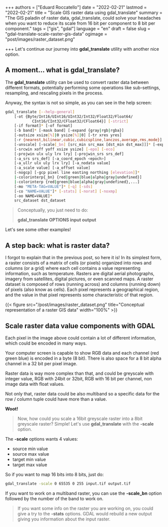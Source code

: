 +++
authors = ["Eduard Roccatello"]
date = "2022-02-21"
lastmod = "2022-02-21"
title = "Scale GIS raster data using gdal_translate"
summary = "The GIS paladin of raster data, gdal_translate, could solve your headaches when you want to reduce its scale from 16 bit per component to 8 bit per component."
tags = ["gis", "gdal"]
language = "en"
draft = false
slug = "gdal-translate-scale-raster-gis-data"
ogimage = "post/images/raster_dataset.png"

+++
Let's continue our journey into **gdal_translate** utility with another nice option.

## A moment... what is gdal_translate?

The **gdal_translate** utility can be used to convert raster data between different formats, potentially performing some operations like sub-settings, resampling, and rescaling pixels in the process.

Anyway, the syntax is not so simple, as you can see in the help screen:

```bash
gdal_translate [--help-general]
    [-ot {Byte/Int16/UInt16/UInt32/Int32/Float32/Float64/
            CInt16/CInt32/CFloat32/CFloat64}] [-strict]
    [-if format]* [-of format]
    [-b band]* [-mask band] [-expand {gray|rgb|rgba}]
    [-outsize xsize[%]|0 ysize[%]|0] [-tr xres yres]
    [-r {nearest,bilinear,cubic,cubicspline,lanczos,average,rms,mode}]
    [-unscale] [-scale[_bn] [src_min src_max [dst_min dst_max]]]* [-exponent[_bn] exp_val]*
    [-srcwin xoff yoff xsize ysize] [-epo] [-eco]
    [-projwin ulx uly lrx lry] [-projwin_srs srs_def]
    [-a_srs srs_def] [-a_coord_epoch <epoch>]
    [-a_ullr ulx uly lrx lry] [-a_nodata value]
    [-a_scale value] [-a_offset value]
    [-nogcp] [-gcp pixel line easting northing [elevation]]*
    |-colorinterp{_bn} {red|green|blue|alpha|gray|undefined}]
    |-colorinterp {red|green|blue|alpha|gray|undefined},...]
    [-mo "META-TAG=VALUE"]* [-q] [-sds]
    [-co "NAME=VALUE"]* [-stats] [-norat] [-noxmp]
    [-oo NAME=VALUE]*
    src_dataset dst_dataset
```

> Conceptually, you just need to do: 
> 
> **gdal_translate OPTIONS input output**

Let's see some other examples!

## A step back: what is raster data?
I forgot to explain that in the previous post, so here it is!
In its simplest form, a raster consists of a matrix of cells (or pixels) organized into rows and columns (or a grid) where each cell contains a value representing information, such as temperature. Rasters are digital aerial photographs, imagery from satellites, digital pictures, or even scanned maps.
A raster dataset is composed of rows (running across) and columns (running down) of pixels (also know as cells). Each pixel represents a geographical region, and the value in that pixel represents some characteristic of that region.

{{< figure src="/post/images/raster_dataset.png" title="Conceptual representation of a raster GIS data" width="100%" >}}


## Scale raster data value components with GDAL
Each pixel in the image above could contain a lot of different information, which could be encoded in many ways.

Your computer screen is capable to show RGB data and each channel (red green blue) is encoded in a byte (8 bit). There is also space for a 8 bit alpha channel in a 32 bit per pixel image.

Raster data is way more complex than that, and could be greyscale with integer value, RGB with 24bit or 32bit, RGB with 16 bit per channel, non image data with float values.

Not only that, raster data could be also multiband so a specific data for the row / column tuple could have more than a value.

**Woot!**

> Now, how could you scale a 16bit greyscale raster into a 8bit greyscale raster? Simple! Let's use **gdal_translate** with the **-scale** option.

The **-scale** options wants 4 values:
* source min value
* source max value
* target min value
* target max value

So if you want to map 16 bits into 8 bits, just do:

```bash
gdal_translate -scale 0 65535 0 255 input.tif output.tif
```

If you want to work on a multiband raster, you can use the **-scale_bn** option followed by the number of the band to work on.

> If you want some info on the raster you are working on, you could give a try to the **-stats** options. GDAL would rebuild a new output giving you information about the input raster.
